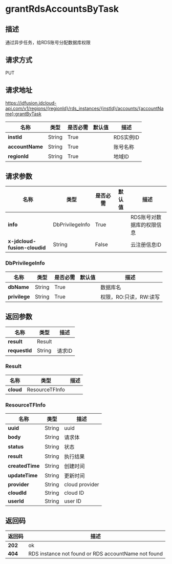 # grantRdsAccountsByTask


## 描述
通过异步任务，给RDS账号分配数据库权限

## 请求方式
PUT

## 请求地址
https://jdfusion.jdcloud-api.com/v1/regions/{regionId}/rds_instances/{instId}/accounts/{accountName}:grantByTask

|名称|类型|是否必需|默认值|描述|
|---|---|---|---|---|
|**instId**|String|True| |RDS实例ID|
|**accountName**|String|True| |账号名称|
|**regionId**|String|True| |地域ID|

## 请求参数
|名称|类型|是否必需|默认值|描述|
|---|---|---|---|---|
|**info**|DbPrivilegeInfo|True| |RDS账号对数据库的权限信息|
|**x-jdcloud-fusion-cloudid**|String|False| |云注册信息ID|

### DbPrivilegeInfo
|名称|类型|是否必需|默认值|描述|
|---|---|---|---|---|
|**dbName**|String|True| |数据库名|
|**privilege**|String|True| |权限，RO:只读，RW:读写|

## 返回参数
|名称|类型|描述|
|---|---|---|
|**result**|Result| |
|**requestId**|String|请求ID|

### Result
|名称|类型|描述|
|---|---|---|
|**cloud**|ResourceTFInfo| |
### ResourceTFInfo
|名称|类型|描述|
|---|---|---|
|**uuid**|String|uuid|
|**body**|String|请求体|
|**status**|String|状态|
|**result**|String|执行结果|
|**createdTime**|String|创建时间|
|**updateTime**|String|更新时间|
|**provider**|String|cloud provider|
|**cloudId**|String|cloud ID|
|**userId**|String|user ID|

## 返回码
|返回码|描述|
|---|---|
|**202**|ok|
|**404**|RDS instance not found or RDS accountName not found|
